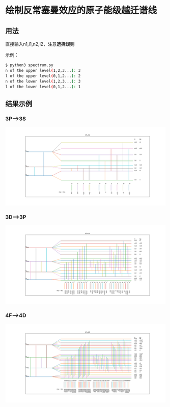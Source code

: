 # 绘制反常塞曼效应的原子能级越迁谱线
## 用法
直接输入n1,l1,n2,l2，注意**选择规则**  

示例：
```sh
$ python3 spectrum.py 
n of the upper level(1,2,3...): 3
l of the upper level(0,1,2...): 2
n of the lower level(1,2,3...): 3
l of the lower level(0,1,2...): 1
```

## 结果示例
### 3P-->3S
![3P-->3S](./3P-3S.png)
### 3D-->3P
![3D-->3P](./3D-3P.png)
### 4F-->4D
![4F-->4D](./4F-4D.png)
